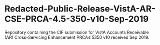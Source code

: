 # Redacted-Public-Release-VistA-AR-CSE-PRCA-4.5-350-v10-Sep-2019
Repository containing the CIF submission for VistA Accounts Receivable (AR) Cross-Servicing Enhancement PRCA*4.5*350 v10 received Sep 2019.
